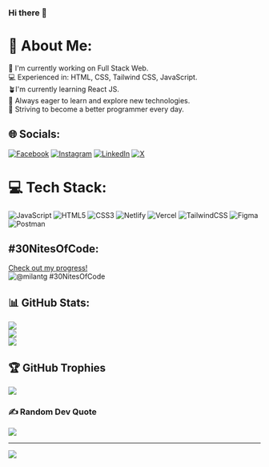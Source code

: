 ### Hi there 👋

# 💫 About Me:
🔭 I'm currently working on Full Stack Web.<br>💻 Experienced in: HTML, CSS, Tailwind CSS, JavaScript.<br>🪴I'm currently learning React JS.<br>🌱 Always eager to learn and explore new technologies.<br>🚀 Striving to become a better programmer every day.


## 🌐 Socials:
[![Facebook](https://img.shields.io/badge/Facebook-%231877F2.svg?logo=Facebook&logoColor=white)](https://facebook.com/milantmg123) [![Instagram](https://img.shields.io/badge/Instagram-%23E4405F.svg?logo=Instagram&logoColor=white)](https://instagram.com/milantg14) [![LinkedIn](https://img.shields.io/badge/LinkedIn-%230077B5.svg?logo=linkedin&logoColor=white)](https://linkedin.com/in/mi1an-tamang) [![X](https://img.shields.io/badge/X-black.svg?logo=X&logoColor=white)](https://x.com/Milantg14) 

# 💻 Tech Stack:
![JavaScript](https://img.shields.io/badge/javascript-%23323330.svg?style=for-the-badge&logo=javascript&logoColor=%23F7DF1E) ![HTML5](https://img.shields.io/badge/html5-%23E34F26.svg?style=for-the-badge&logo=html5&logoColor=white) ![CSS3](https://img.shields.io/badge/css3-%231572B6.svg?style=for-the-badge&logo=css3&logoColor=white) ![Netlify](https://img.shields.io/badge/netlify-%23000000.svg?style=for-the-badge&logo=netlify&logoColor=#00C7B7) ![Vercel](https://img.shields.io/badge/vercel-%23000000.svg?style=for-the-badge&logo=vercel&logoColor=white) ![TailwindCSS](https://img.shields.io/badge/tailwindcss-%2338B2AC.svg?style=for-the-badge&logo=tailwind-css&logoColor=white) ![Figma](https://img.shields.io/badge/figma-%23F24E1E.svg?style=for-the-badge&logo=figma&logoColor=white) ![Postman](https://img.shields.io/badge/Postman-FF6C37?style=for-the-badge&logo=postman&logoColor=white) 

## #30NitesOfCode:
  [Check out my progress!](https://www.codedex.io/@milantg/30-nites-of-code)  
  ![@milantg #30NitesOfCode](https://www.codedex.io/api/petStatus?user=milantg)

## 📊 GitHub Stats:
![](https://github-readme-stats.vercel.app/api?username=Milan13-cmd&theme=blue-green&hide_border=false&include_all_commits=false&count_private=false)<br/>
![](https://github-readme-streak-stats.herokuapp.com/?user=Milan13-cmd&theme=blue-green&hide_border=false)<br/>
![](https://github-readme-stats.vercel.app/api/top-langs/?username=Milan13-cmd&theme=blue-green&hide_border=false&include_all_commits=false&count_private=false&layout=compact)

## 🏆 GitHub Trophies
![](https://github-profile-trophy.vercel.app/?username=Milan13-cmd&theme=radical&no-frame=false&no-bg=true&margin-w=4)

### ✍️ Random Dev Quote
![](https://quotes-github-readme.vercel.app/api?type=horizontal&theme=radical)

---
[![](https://visitcount.itsvg.in/api?id=Milan13-cmd&icon=0&color=3)](https://visitcount.itsvg.in)

<!-- Proudly created with GPRM ( https://gprm.itsvg.in ) -->
